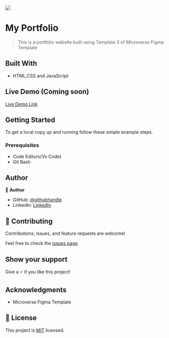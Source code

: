![](https://img.shields.io/badge/Microverse-blueviolet)

# My Portfolio

> This is a portfolio website built using Template 3 of Microverse Figma Template

## Built With

- HTML,CSS and JavaScript

## Live Demo (Coming soon)

[Live Demo Link](https://livedemo.com)

## Getting Started

To get a local copy up and running follow these simple example steps.

### Prerequisites

- Code Editors{Vs Code}
- Git Bash

## Author

👤 **Author**

- GitHub: [@githubhandle](https://github.com/Maxwell011)
- LinkedIn: [LinkedIn](https://www.linkedin.com/in/chukwuemeka-orji-50b766241/)

## 🤝 Contributing

Contributions, issues, and feature requests are welcome!

Feel free to check the [issues page](https://github.com/Maxwell011/Hello-Microverse/issues).

## Show your support

Give a ⭐️ if you like this project!

## Acknowledgments

- Microverse Figma Template

## 📝 License

This project is [MIT](./LICENSE) licensed.
